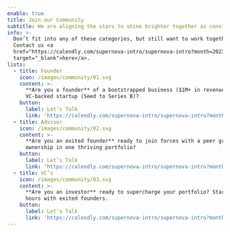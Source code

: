 ```yaml
---
enable: true
title: Join our Community
subtitle: We are aligning the stars to shine brighter together as constellations
info: >-
  Don’t fit into any of these categories, but still want to work together?
  Contact us <a
  href="https://calendly.com/supernova-intro/supernova-intro?month=2023-05"
  target="_blank">here</a>.
lists:
  - title: Founder
    icon: /images/community/01.svg
    content: >-
      **Are you a founder** of a bootstrapped business ($1M+ in revenues) or
      VC-backed startup (Seed to Series B)?
    button:
      label: Let’s Talk
      link: 'https://calendly.com/supernova-intro/supernova-intro?month=2023-05'
  - title: Advisor
    icon: /images/community/02.svg
    content: >-
      **Are you an exited founder** ready to join forces with a peer group and share
      ownership in one thriving portfolio?
    button:
      label: Let’s Talk
      link: 'https://calendly.com/supernova-intro/supernova-intro?month=2023-05'
  - title: VC’s
    icon: /images/community/03.svg
    content: >-
      **Are you an investor** ready to supercharge your portfolio? Start with office
      hours with exited founders.
    button:
      label: Let’s Talk
      link: 'https://calendly.com/supernova-intro/supernova-intro?month=2023-05'
---
```


